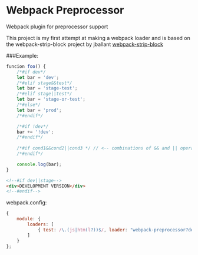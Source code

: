Webpack Preprocessor
===================

Webpack plugin for preprocessor support

This project is my first attempt at making a webpack loader and is based on the webpack-strip-block project by jballant
<a href="https://github.com/jballant/webpack-strip-block">webpack-strip-block</a>

###Example:

```javascript
funcion foo() {
    /*#if dev*/
    let bar = 'dev';
    /*#elif stage&&test*/
    let bar = 'stage-test';
    /*#elif stage||test*/
    let bar = 'stage-or-test';
    /*#else*/
    let bar = 'prod';
    /*#endif*/

    /*#if !dev*/
    bar += '!dev';
    /*#endif*/
    
    /*#if cond1&&cond2||cond3 */ // <-- combinations of && and || operators are not supported
    /*#endif*/

    console.log(bar);
}
```

``` html
<!--#if dev||stage-->
<div>DEVELOPMENT VERSION</div>
<!--#endif-->
```

webpack.config:

```javascript
{
    module: {
        loaders: [
            { test: /\.(js|htm(l?))$/, loader: "webpack-preprocessor?definitions=['stage,test']" }
        ]
    }
};
```
